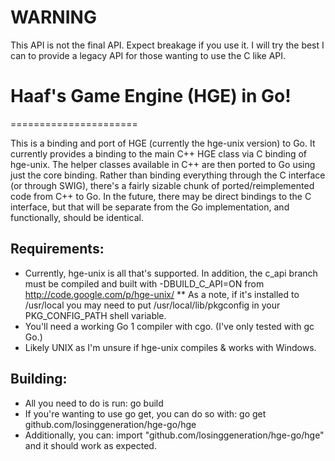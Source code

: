 # WARNING
This API is not the final API. Expect breakage if you use it. I will try the best I can to provide a legacy API for those wanting to use the C like API.

# Haaf's Game Engine (HGE) in Go!

======================

This is a binding and port of HGE (currently the hge-unix version) to Go. It currently provides a binding to the main C++ HGE class via C binding of hge-unix. The helper classes available in C++ are then ported to Go using just the core binding. Rather than binding everything through the C interface (or through SWIG), there's a fairly sizable chunk of ported/reimplemented code from C++ to Go. In the future, there may be direct bindings to the C interface, but that will be separate from the Go implementation, and functionally, should be identical.

## Requirements:
* Currently, hge-unix is all that's supported. In addition, the c_api branch must be compiled and built with -DBUILD_C_API=ON from http://code.google.com/p/hge-unix/
** As a note, if it's installed to /usr/local you may need to put /usr/local/lib/pkgconfig in your PKG_CONFIG_PATH shell variable.
* You'll need a working Go 1 compiler with cgo. (I've only tested with gc Go.)
* Likely UNIX as I'm unsure if hge-unix compiles & works with Windows.

## Building:
* All you need to do is run: go build
* If you're wanting to use go get, you can do so with: go get github.com/losinggeneration/hge-go/hge
* Additionally, you can: import "github.com/losinggeneration/hge-go/hge" and it should work as expected.
